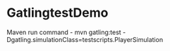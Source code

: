 # GatlingtestDemo

Maven run command - 
mvn gatling:test -Dgatling.simulationClass=testscripts.PlayerSimulation